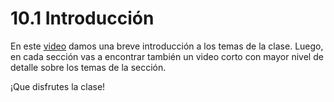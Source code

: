 # 10.1 Introducción

En este [video](https://youtu.be/BQjilw8H28Q) damos una breve introducción a los temas de la clase. Luego, en cada sección vas a encontrar también un video corto con mayor nivel de detalle sobre los temas de la sección.

¡Que disfrutes la clase!


